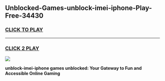 
## Unblocked-Games-unblock-imei-iphone-Play-Free-34430
<h3>
<a href="https://premium76.site?title=unblock-imei-iphone&ref=19M">CLICK TO PLAY</a></h3>
<hr>

<h3>
<a href="https://premium76.site?title=unblock-imei-iphone&ref=19M">CLICK 2 PLAY</a>
  
</h3>

<a href="https://premium76.site?title=unblock-imei-iphone&ref=19M"><img src="https://clearcache.store/games.png"></a>


**unblock-imei-iphone games unblocked: Your Gateway to Fun and Accessible Online Gaming**
